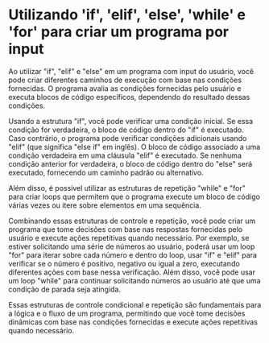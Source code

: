 # Utilizando 'if', 'elif', 'else', 'while' e 'for' para criar um programa por input
Ao utilizar "if", "elif" e "else" em um programa com input do usuário, você pode criar diferentes caminhos de execução com base nas condições fornecidas. O programa avalia as condições fornecidas pelo usuário e executa blocos de código específicos, dependendo do resultado dessas condições.

Usando a estrutura "if", você pode verificar uma condição inicial. Se essa condição for verdadeira, o bloco de código dentro do "if" é executado. Caso contrário, o programa pode verificar condições adicionais usando "elif" (que significa "else if" em inglês). O bloco de código associado a uma condição verdadeira em uma cláusula "elif" é executado. Se nenhuma condição anterior for verdadeira, o bloco de código dentro do "else" será executado, fornecendo um caminho padrão ou alternativo.

Além disso, é possível utilizar as estruturas de repetição "while" e "for" para criar loops que permitem que o programa execute um bloco de código várias vezes ou itere sobre elementos em uma sequência.

Combinando essas estruturas de controle e repetição, você pode criar um programa que tome decisões com base nas respostas fornecidas pelo usuário e execute ações repetitivas quando necessário. Por exemplo, se estiver solicitando uma série de números ao usuário, poderá usar um loop "for" para iterar sobre cada número e dentro do loop, usar "if" e "elif" para verificar se o número é positivo, negativo ou igual a zero, executando diferentes ações com base nessa verificação. Além disso, você pode usar um loop "while" para continuar solicitando números ao usuário até que uma condição de parada seja atingida.

Essas estruturas de controle condicional e repetição são fundamentais para a lógica e o fluxo de um programa, permitindo que você tome decisões dinâmicas com base nas condições fornecidas e execute ações repetitivas quando necessário.
